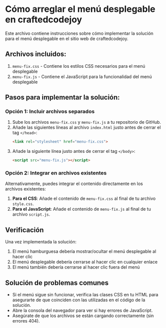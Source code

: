 # Cómo arreglar el menú desplegable en craftedcodejoy

Este archivo contiene instrucciones sobre cómo implementar la solución para el menú desplegable en el sitio web de craftedcodejoy.

## Archivos incluidos:

1. `menu-fix.css` - Contiene los estilos CSS necesarios para el menú desplegable
2. `menu-fix.js` - Contiene el JavaScript para la funcionalidad del menú desplegable

## Pasos para implementar la solución:

### Opción 1: Incluir archivos separados

1. Sube los archivos `menu-fix.css` y `menu-fix.js` a tu repositorio de GitHub.
2. Añade las siguientes líneas al archivo `index.html` justo antes de cerrar el tag `</head>`:
   ```html
   <link rel="stylesheet" href="menu-fix.css">
   ```
3. Añade la siguiente línea justo antes de cerrar el tag `</body>`:
   ```html
   <script src="menu-fix.js"></script>
   ```

### Opción 2: Integrar en archivos existentes

Alternativamente, puedes integrar el contenido directamente en los archivos existentes:

1. **Para el CSS**: Añade el contenido de `menu-fix.css` al final de tu archivo `style.css`.
2. **Para el JavaScript**: Añade el contenido de `menu-fix.js` al final de tu archivo `script.js`.

## Verificación

Una vez implementada la solución:
1. El menú hamburguesa debería mostrar/ocultar el menú desplegable al hacer clic
2. El menú desplegable debería cerrarse al hacer clic en cualquier enlace
3. El menú también debería cerrarse al hacer clic fuera del menú

## Solución de problemas comunes

- Si el menú sigue sin funcionar, verifica las clases CSS en tu HTML para asegurarte de que coinciden con las utilizadas en el código de la solución.
- Abre la consola del navegador para ver si hay errores de JavaScript.
- Asegúrate de que los archivos se están cargando correctamente (sin errores 404).
